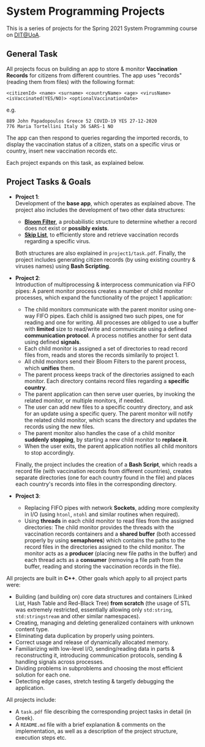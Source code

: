 # System Programming Projects

This is a series of projects for the Spring 2021 System Programming course on [DIT@UoA](https://www.di.uoa.gr/en).

## General Task
All projects focus on building an app to store & monitor **Vaccination Records** for citizens from different countries.
The app uses "records" (reading them from files) with the following format:
    
    <citizenId> <name> <surname> <countryName> <age> <virusName> <isVaccinated(YES/NO)> <optionalVaccinationDate>

e.g.

    889 John Papadopoulos Greece 52 COVID-19 YES 27-12-2020
    776 Maria Tortellini Italy 36 SARS-1 NO

The app can then respond to queries regarding the imported records,
to display the vaccination status of a citizen,
stats on a specific virus or country, insert new vaccination records etc.

Each project expands on this task, as explained below.

## Project Tasks & Goals

- **Project 1**:\
Development of the **base app**, which operates as explained above.
The project also includes the development of two other data structures:
    - [**Bloom Filter**](https://en.wikipedia.org/wiki/Bloom_filter),
    a probabilistic structure to determine whether a record does not exist or **possibly exists**.
    - [**Skip List**](https://en.wikipedia.org/wiki/Skip_list),
    to efficiently store and retrieve vaccination records regarding a specific virus.

    Both structures are also explained in `project1/task.pdf`.
    Finally, the project includes generating citizen records
    (by using existing country & viruses names) using **Bash Scripting**.
- **Project 2**:\
Introduction of multiprocessing & interprocess communication via FIFO  pipes:
A parent monitor process creates a number of child monitor processes,
which expand the functionality of the project 1 application:
    - The child monitors communicate with the parent monitor using one-way FIFO pipes.
    Each child is assigned two such pipes, one for reading and one for writing.
    All processes are obliged to use a buffer with **limited** size to read/write
    and communicate using a defined **communication protocol**.
    A process notifies another for sent data using defined **signals**.
    - Each child monitor is assigned a set of directories to read record files from,
    reads and stores the records similarily to project 1.
    - All child monitors send their Bloom Filters to the parent process, which **unifies** them.
    - The parent process keeps track of the directories assigned to each monitor.
    Each directory contains record files regarding a **specific country**.
    - The parent application can then serve user queries,
    by invoking the related monitor, or multiple monitors, if needed.
    - The user can add new files to a specific country directory,
    and ask for an update using a specific query.
    The parent monitor will notify the related child monitor,
    which scans the directory and updates the records using the new files.
    - The parent monitor also handles the case of a child monitor **suddenly stopping**,
    by starting a new child monitor to **replace it**.
    - When the user exits, the parent application notifies all child monitors to stop accordingly.

    Finally, the project includes the creation of a **Bash Script**,
    which reads a record file (with vaccination records from different countries),
    creates separate directories (one for each country found in the file)
    and places each country's records into files in the corresponding directory.
- **Project 3**:
    - Replacing FIFO pipes with network **Sockets**,
    adding more complexity in I/O (using `htonl`, `ntohl` and similar routines when required).
    - Using **threads** in each child monitor to read files from the assigned directories:
    The child monitor provides the threads with the vaccination records containers
    and a **shared buffer** (both accessed properly by using **semaphores**)
    which contains the paths to the record files in the directories assigned to the child monitor.
    The monitor acts as a **producer** (placing new file paths in the buffer)
    and each thread acts as a **consumer** (removing a file path from the buffer, 
    reading and storing the vaccination records in the file).

All projects are built in **C++**. 
Other goals which apply to all project parts were:
- Building (and building on) core data structures and containers 
(Linked List, Hash Table and Red-Black Tree) **from scratch** 
(the usage of STL was extremely restricted, essentially allowing only
 `std:string`, `std:stringstream` and other similar namespaces).
- Creating, managing and deleting generalized containers with unknown content type.
- Eliminating data duplication by properly using pointers.
- Correct usage and release of dynamically allocated memory.
- Familiarizing with low-level I/O, sending/reading data in parts & reconstructing it,
 introducing communication protocols, sending & handling signals across processes.
- Dividing problems in subproblems and choosing the most efficient solution for each one.
- Detecting edge cases, stretch testing & targetly debugging the application.

All projects include:
- A `task.pdf` file describing the corresponding project tasks in detail (in Greek).
- A `README.md` file with a brief explanation & comments on the implementation,
 as well as a description of the project structure, execution steps etc.
